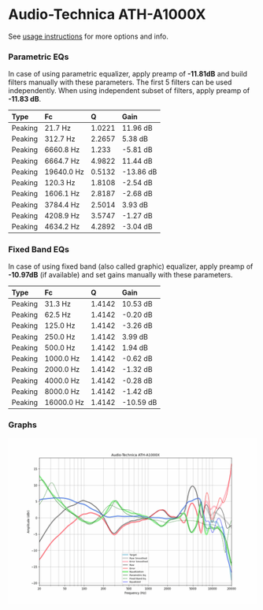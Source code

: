 # Audio-Technica ATH-A1000X
See [usage instructions](https://github.com/jaakkopasanen/AutoEq#usage) for more options and info.

### Parametric EQs
In case of using parametric equalizer, apply preamp of **-11.81dB** and build filters manually
with these parameters. The first 5 filters can be used independently.
When using independent subset of filters, apply preamp of **-11.83 dB**.

| Type    | Fc         |      Q | Gain      |
|:--------|:-----------|:-------|:----------|
| Peaking | 21.7 Hz    | 1.0221 | 11.96 dB  |
| Peaking | 312.7 Hz   | 2.2657 | 5.38 dB   |
| Peaking | 6660.8 Hz  | 1.233  | -5.81 dB  |
| Peaking | 6664.7 Hz  | 4.9822 | 11.44 dB  |
| Peaking | 19640.0 Hz | 0.5132 | -13.86 dB |
| Peaking | 120.3 Hz   | 1.8108 | -2.54 dB  |
| Peaking | 1606.1 Hz  | 2.8187 | -2.68 dB  |
| Peaking | 3784.4 Hz  | 2.5014 | 3.93 dB   |
| Peaking | 4208.9 Hz  | 3.5747 | -1.27 dB  |
| Peaking | 4634.2 Hz  | 4.2892 | -3.04 dB  |

### Fixed Band EQs
In case of using fixed band (also called graphic) equalizer, apply preamp of **-10.97dB**
(if available) and set gains manually with these parameters.

| Type    | Fc         |      Q | Gain      |
|:--------|:-----------|:-------|:----------|
| Peaking | 31.3 Hz    | 1.4142 | 10.53 dB  |
| Peaking | 62.5 Hz    | 1.4142 | -0.20 dB  |
| Peaking | 125.0 Hz   | 1.4142 | -3.26 dB  |
| Peaking | 250.0 Hz   | 1.4142 | 3.99 dB   |
| Peaking | 500.0 Hz   | 1.4142 | 1.94 dB   |
| Peaking | 1000.0 Hz  | 1.4142 | -0.62 dB  |
| Peaking | 2000.0 Hz  | 1.4142 | -1.32 dB  |
| Peaking | 4000.0 Hz  | 1.4142 | -0.28 dB  |
| Peaking | 8000.0 Hz  | 1.4142 | -1.42 dB  |
| Peaking | 16000.0 Hz | 1.4142 | -10.59 dB |

### Graphs
![](./Audio-Technica%20ATH-A1000X.png)